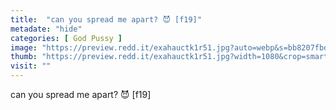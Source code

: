 ```yaml
---
title:  "can you spread me apart? 😈 [f19]"
metadate: "hide"
categories: [ God Pussy ]
image: "https://preview.redd.it/exahauctk1r51.jpg?auto=webp&s=bb8207fbd51c713aef5559ac9b365d739581d5b6"
thumb: "https://preview.redd.it/exahauctk1r51.jpg?width=1080&crop=smart&auto=webp&s=ea22c4276a5f1f8a4f6ef165de74a24e36927ed8"
visit: ""
---
```

can you spread me apart? 😈 [f19]
